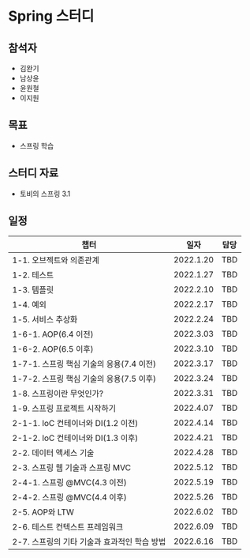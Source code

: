 # Spring 스터디 

## 참석자

- 김완기
- 남상윤
- 윤원철
- 이지원

## 목표

- 스프링 학습

## 스터디 자료

- 토비의 스프링 3.1

## 일정

|챕터|일자|담당|
|------|---|---|
|1-1. 오브젝트와 의존관계|2022.1.20|TBD|
|1-2. 테스트|2022.1.27|TBD|
|1-3. 템플릿|2022.2.10|TBD|
|1-4. 예외|2022.2.17|TBD|
|1-5. 서비스 추상화|2022.2.24|TBD|
|1-6-1. AOP(6.4 이전)|2022.3.03|TBD|
|1-6-2. AOP(6.5 이후)|2022.3.10|TBD|
|1-7-1. 스프링 핵심 기술의 응용(7.4 이전)|2022.3.17|TBD|
|1-7-2. 스프링 핵심 기술의 응용(7.5 이후)|2022.3.24|TBD|
|1-8. 스프링이란 무엇인가?|2022.3.31|TBD|
|1-9. 스프링 프로젝트 시작하기|2022.4.07|TBD|
|2-1-1. IoC 컨테이너와 DI(1.2 이전)|2022.4.14|TBD|
|2-1-2. IoC 컨테이너와 DI(1.3 이후)|2022.4.21|TBD|
|2-2. 데이터 액세스 기술|2022.4.28|TBD|
|2-3. 스프링 웹 기술과 스프링 MVC|2022.5.12|TBD|
|2-4-1. 스프링 @MVC(4.3 이전)|2022.5.19|TBD|
|2-4-2. 스프링 @MVC(4.4 이후)|2022.5.26|TBD|
|2-5. AOP와 LTW|2022.6.02|TBD|
|2-6. 테스트 컨텍스트 프레임워크|2022.6.09|TBD|
|2-7. 스프링의 기타 기술과 효과적인 학습 방법|2022.6.16|TBD|
